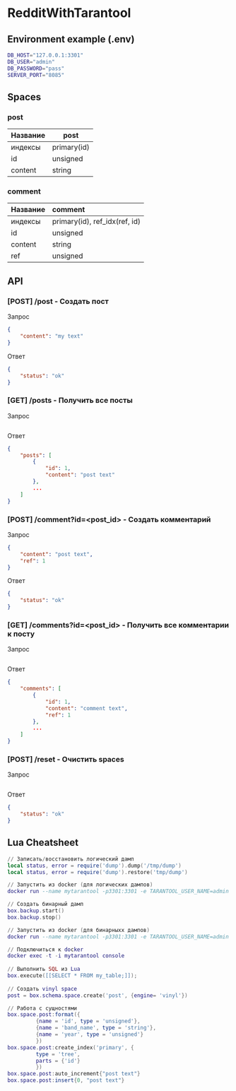 # RedditWithTarantool

## Environment example (.env)

```sh
DB_HOST="127.0.0.1:3301"
DB_USER="admin"
DB_PASSWORD="pass"
SERVER_PORT="8085"
```



## Spaces



### post

| Название | post        |
| -------- | ----------- |
| индексы  | primary(id) |
| id       | unsigned    |
| content  | string      |



### comment

| Название | comment                       |
| -------- | :---------------------------- |
| индексы  | primary(id), ref_idx(ref, id) |
| id       | unsigned                      |
| content  | string                        |
| ref      | unsigned                      |



## API

###  [POST] /post  - Создать пост

Запрос

```json
{
    "content": "my text"
}
```

Ответ

```json
{
    "status": "ok"
}
```



### [GET] /posts - Получить все посты

Запрос

```json

```

Ответ

```json
{
    "posts": [
        {
            "id": 1,
            "content": "post text"
        },
    	...
    ]
}
```



### [POST] /comment?id=<post_id> - Создать комментарий

Запрос

```json
{
    "content": "post text",
    "ref": 1
}
```

Ответ

```json
{
    "status": "ok"
}
```



### [GET] /comments?id=<post_id> - Получить все комментарии к посту

Запрос

```json

```

Ответ

```json
{
    "comments": [
        {
            "id": 1,
            "content": "comment text",
            "ref": 1
        },
        ...
    ]
}
```



### [POST] /reset - Очистить spaces

Запрос

```json

```

Ответ

```json
{
    "status": "ok"
}
```



## Lua Cheatsheet

```lua
// Записать/восстановить логический дамп
local status, error = require('dump').dump('/tmp/dump')
local status, error = require('dump').restore('tmp/dump')

// Запустить из docker (для логических дампов)
docker run --name mytarantool -p3301:3301 -e TARANTOOL_USER_NAME=admin -e TARANTOOL_USER_PASSWORD=pass -v "$(pwd)"/dump:/tmp/dump -d tarantool/tarantool

// Создать бинарный дамп
box.backup.start()
box.backup.stop()

// Запустить из docker (для бинарныхх дампов)
docker run --name mytarantool -p3301:3301 -e TARANTOOL_USER_NAME=admin -e TARANTOOL_USER_PASSWORD=pass -v "$(pwd)"/shared:/var/lib/tarantool/ -d tarantool/tarantool

// Подключиться к doсker
docker exec -t -i mytarantool console
    
// Выполнить SQL из Lua
box.execute([[SELECT * FROM my_table;]]);
    
// Создать vinyl space
post = box.schema.space.create('post', {engine= 'vinyl'})

// Работа с сущностями
box.space.post:format({
         {name = 'id', type = 'unsigned'},
         {name = 'band_name', type = 'string'},
         {name = 'year', type = 'unsigned'}
         })
box.space.post:create_index('primary', {
         type = 'tree',
         parts = {'id'}
         })
box.space.post:auto_increment{"post text"}
box.space.post:insert{0, "post text"}
```